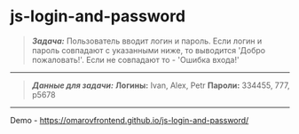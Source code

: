 # js-login-and-password

> ***Задача:*** Пользователь вводит логин и пароль. Если логин и пароль совпадают с указанными ниже, то выводится 
> 'Добро пожаловать!'. Если не совпадают то - 'Ошибка входа!'

---

> ***Данные для задачи:***
> **Логины:** Ivan, Alex, Petr
> **Пароли:** 334455, 777, p5678

---

Demo - https://omarovfrontend.github.io/js-login-and-password/
